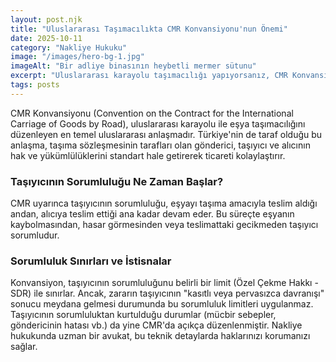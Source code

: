 ```yaml
---
layout: post.njk
title: "Uluslararası Taşımacılıkta CMR Konvansiyonu'nun Önemi"
date: 2025-10-11
category: "Nakliye Hukuku"
image: "/images/hero-bg-1.jpg"
imageAlt: "Bir adliye binasının heybetli mermer sütunu"
excerpt: "Uluslararası karayolu taşımacılığı yapıyorsanız, CMR Konvansiyonu sizin anayasanız gibidir. Taşıyıcının sorumluluklarını ve haklarınızı bu temel metin belirler."
tags: posts
---
```


CMR Konvansiyonu (Convention on the Contract for the International Carriage of Goods by Road), uluslararası karayolu ile eşya taşımacılığını düzenleyen en temel uluslararası anlaşmadır. Türkiye'nin de taraf olduğu bu anlaşma, taşıma sözleşmesinin tarafları olan gönderici, taşıyıcı ve alıcının hak ve yükümlülüklerini standart hale getirerek ticareti kolaylaştırır.

### Taşıyıcının Sorumluluğu Ne Zaman Başlar?

CMR uyarınca taşıyıcının sorumluluğu, eşyayı taşıma amacıyla teslim aldığı andan, alıcıya teslim ettiği ana kadar devam eder. Bu süreçte eşyanın kaybolmasından, hasar görmesinden veya teslimattaki gecikmeden taşıyıcı sorumludur.

### Sorumluluk Sınırları ve İstisnalar

Konvansiyon, taşıyıcının sorumluluğunu belirli bir limit (Özel Çekme Hakkı - SDR) ile sınırlar. Ancak, zararın taşıyıcının "kasıtlı veya pervasızca davranışı" sonucu meydana gelmesi durumunda bu sorumluluk limitleri uygulanmaz. Taşıyıcının sorumluluktan kurtulduğu durumlar (mücbir sebepler, göndericinin hatası vb.) da yine CMR'da açıkça düzenlenmiştir. Nakliye hukukunda uzman bir avukat, bu teknik detaylarda haklarınızı korumanızı sağlar.